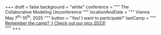 +++
draft = false
background = "white"
conference = """
    <span class="h2" style="font-weight: normal">The</span><br/>
    <span>Collaborative Modeling</span> 
    <span style="font-weight: normal">Unconference</span>
"""
locationAndDate = """
    <span style="font-weight: normal">Vienna</span><br/>
    <span>May 7<sup>th</sup>-10<sup>th</sup>, 2025</span> 
"""
button = "Yes! I want to participate!"
lastCamp = """
   <a href="/2023" class="stretched-link">Remember the camp? :) Check out our pics <span style="text-decoration: underline">2023</span>!</a>    
"""
+++
